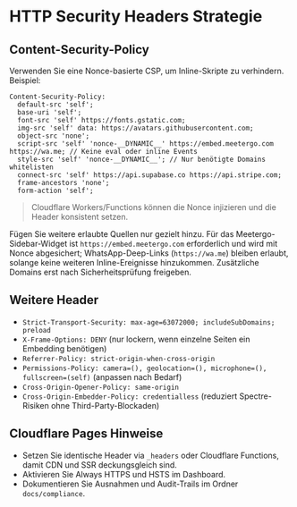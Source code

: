 # HTTP Security Headers Strategie

## Content-Security-Policy

Verwenden Sie eine Nonce-basierte CSP, um Inline-Skripte zu verhindern. Beispiel:

```
Content-Security-Policy:
  default-src 'self';
  base-uri 'self';
  font-src 'self' https://fonts.gstatic.com;
  img-src 'self' data: https://avatars.githubusercontent.com;
  object-src 'none';
  script-src 'self' 'nonce-__DYNAMIC__' https://embed.meetergo.com https://wa.me; // Keine eval oder inline Events
  style-src 'self' 'nonce-__DYNAMIC__'; // Nur benötigte Domains whitelisten
  connect-src 'self' https://api.supabase.co https://api.stripe.com;
  frame-ancestors 'none';
  form-action 'self';
```

> Cloudflare Workers/Functions können die Nonce injizieren und die Header konsistent setzen.

Fügen Sie weitere erlaubte Quellen nur gezielt hinzu. Für das Meetergo-Sidebar-Widget ist `https://embed.meetergo.com` erforderlich und wird mit Nonce abgesichert; WhatsApp-Deep-Links (`https://wa.me`) bleiben erlaubt, solange keine weiteren Inline-Ereignisse hinzukommen. Zusätzliche Domains erst nach Sicherheitsprüfung freigeben.

## Weitere Header

- `Strict-Transport-Security: max-age=63072000; includeSubDomains; preload`
- `X-Frame-Options: DENY` (nur lockern, wenn einzelne Seiten ein Embedding benötigen)
- `Referrer-Policy: strict-origin-when-cross-origin`
- `Permissions-Policy: camera=(), geolocation=(), microphone=(), fullscreen=(self)` (anpassen nach Bedarf)
- `Cross-Origin-Opener-Policy: same-origin`
- `Cross-Origin-Embedder-Policy: credentialless` (reduziert Spectre-Risiken ohne Third-Party-Blockaden)

## Cloudflare Pages Hinweise

- Setzen Sie identische Header via `_headers` oder Cloudflare Functions, damit CDN und SSR deckungsgleich sind.
- Aktivieren Sie Always HTTPS und HSTS im Dashboard.
- Dokumentieren Sie Ausnahmen und Audit-Trails im Ordner `docs/compliance`.
